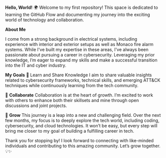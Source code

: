 **Hello, World!** 🌍
Welcome to my first repository! This space is dedicated to learning the GitHub Flow and documenting my journey into the exciting world of technology and collaboration.

**About Me**

I come from a strong background in electrical systems, including experience with interior and exterior setups as well as Monaco fire alarm systems. While I've built my expertise in these areas, I've always been passionate about pursuing a career in cybersecurity. Leveraging my prior knowledge, I’m eager to expand my skills and make a successful transition into the IT and cyber industry.

**My Goals**
🚀 Learn and Share Knowledge
I aim to share valuable insights related to cybersecurity frameworks, technical skills, and emerging ATT&CK techniques while continuously learning from the tech community.


🤝 **Collaborate**
Collaboration is at the heart of growth. I’m excited to work with others to enhance both their skillsets and mine through open discussions and joint projects.

🌱 **Grow**
This journey is a leap into a new and challenging field. Over the next few months, my focus is to deeply explore the tech world, including coding, cybersecurity, and cloud technologies. It won’t be easy, but every step will bring me closer to my goal of building a fulfilling career in tech.

Thank you for stopping by! I look forward to connecting with like-minded individuals and contributing to this amazing community. Let’s grow together. 💡✨

